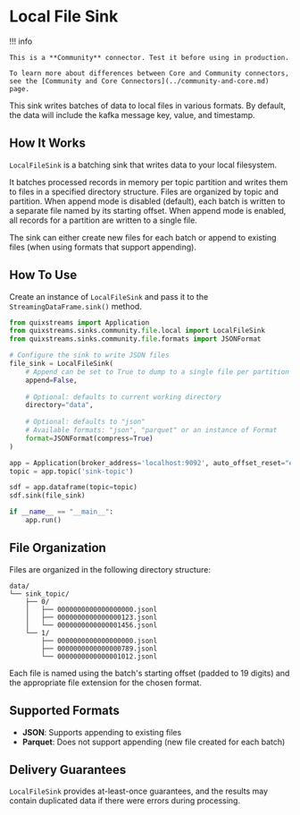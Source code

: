 # Local File Sink

!!! info

    This is a **Community** connector. Test it before using in production.

    To learn more about differences between Core and Community connectors, see the [Community and Core Connectors](../community-and-core.md) page.

This sink writes batches of data to local files in various formats.
By default, the data will include the kafka message key, value, and timestamp.

## How It Works

`LocalFileSink` is a batching sink that writes data to your local filesystem.

It batches processed records in memory per topic partition and writes them to files in a specified directory structure. Files are organized by topic and partition. When append mode is disabled (default), each batch is written to a separate file named by its starting offset. When append mode is enabled, all records for a partition are written to a single file.

The sink can either create new files for each batch or append to existing files (when using formats that support appending).

## How To Use

Create an instance of `LocalFileSink` and pass it to the `StreamingDataFrame.sink()` method.

```python
from quixstreams import Application
from quixstreams.sinks.community.file.local import LocalFileSink
from quixstreams.sinks.community.file.formats import JSONFormat

# Configure the sink to write JSON files
file_sink = LocalFileSink(
    # Append can be set to True to dump to a single file per partition
    append=False,
    
    # Optional: defaults to current working directory
    directory="data",
    
    # Optional: defaults to "json"
    # Available formats: "json", "parquet" or an instance of Format
    format=JSONFormat(compress=True)
)

app = Application(broker_address='localhost:9092', auto_offset_reset="earliest")
topic = app.topic('sink-topic')

sdf = app.dataframe(topic=topic)
sdf.sink(file_sink)

if __name__ == "__main__":
    app.run()
```

## File Organization

Files are organized in the following directory structure:
```
data/
└── sink_topic/
    ├── 0/
    │   ├── 0000000000000000000.jsonl
    │   ├── 0000000000000000123.jsonl
    │   └── 0000000000000001456.jsonl
    └── 1/
        ├── 0000000000000000000.jsonl
        ├── 0000000000000000789.jsonl
        └── 0000000000000001012.jsonl
```

Each file is named using the batch's starting offset (padded to 19 digits) and the appropriate file extension for the chosen format.

## Supported Formats

- **JSON**: Supports appending to existing files
- **Parquet**: Does not support appending (new file created for each batch)

## Delivery Guarantees

`LocalFileSink` provides at-least-once guarantees, and the results may contain duplicated data if there were errors during processing.

